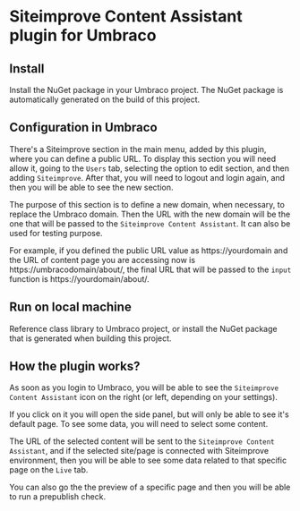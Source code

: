 # Siteimprove Content Assistant plugin for Umbraco

## Install

Install the NuGet package in your Umbraco project. The NuGet package is automatically generated on the build of this project.

## Configuration in Umbraco

There's a Siteimprove section in the main menu, added by this plugin, where you can define a public URL. To display this section you will need allow it, going to the `Users` tab, selecting the option to edit section, and then adding `Siteimprove`. After that, you will need to logout and login again, and then you will be able to see the new section.

The purpose of this section is to define a new domain, when necessary, to replace the Umbraco domain. Then the URL with the new domain will be the one that will be passed to the `Siteimprove Content Assistant`. It can also be used for testing purpose.

For example, if you defined the public URL value as https://yourdomain and the URL of content page you are accessing now is https://umbracodomain/about/, the final URL that will be passed to the `input` function is https://yourdomain/about/.

## Run on local machine

Reference class library to Umbraco project, or install the NuGet package that is generated when building this project.

## How the plugin works?

As soon as you login to Umbraco, you will be able to see the `Siteimprove Content Assistant` icon on the right (or left, depending on your settings).

If you click on it you will open the side panel, but will only be able to see it's default page. To see some data, you will need to select some content.

The URL of the selected content will be sent to the `Siteimprove Content Assistant`, and if the selected site/page is connected with Siteimprove environment, then you will be able to see some data related to that specific page on the `Live` tab.

You can also go the the preview of a specific page and then you will be able to run a prepublish check.
